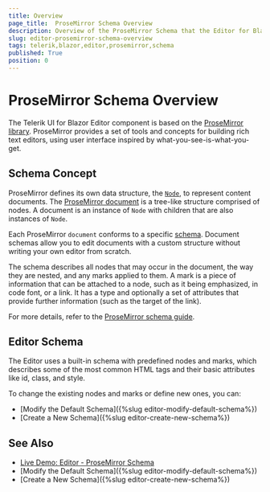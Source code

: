 ```yaml
---
title: Overview
page_title:  ProseMirror Schema Overview
description: Overview of the ProseMirror Schema that the Editor for Blazor uses.
slug: editor-prosemirror-schema-overview
tags: telerik,blazor,editor,prosemirror,schema
published: True
position: 0
---
```


# ProseMirror Schema Overview

The Telerik UI for Blazor Editor component is based on the [ProseMirror library](https://prosemirror.net/). ProseMirror provides a set of tools and concepts for building rich text editors, using user interface inspired by what-you-see-is-what-you-get.

## Schema Concept

ProseMirror defines its own data structure, the [`Node`](https://prosemirror.net/docs/ref/#model.Node), to represent content documents. The [ProseMirror document](https://prosemirror.net/docs/guide/#doc) is a tree-like structure comprised of nodes. A document is an instance of `Node` with children that are also instances of `Node`.

Each ProseMirror `document` conforms to a specific [schema](https://prosemirror.net/docs/guide/#schema). Document schemas allow you to edit documents with a custom structure without writing your own editor from scratch.

The schema describes all nodes that may occur in the document, the way they are nested, and any marks applied to them. A mark is a piece of information that can be attached to a node, such as it being emphasized, in code font, or a link. It has a type and optionally a set of attributes that provide further information (such as the target of the link).

For more details, refer to the [ProseMirror schema guide](https://prosemirror.net/docs/guide/#schema).

## Editor Schema

The Editor uses a built-in schema with predefined nodes and marks, which describes some of the most common HTML tags and their basic attributes like id, class, and style.

To change the existing nodes and marks or define new ones, you can:

* [Modify the Default Schema]({%slug editor-modify-default-schema%})
* [Create a New Schema]({%slug editor-create-new-schema%})


## See Also

* [Live Demo: Editor - ProseMirror Schema](https://demos.telerik.com/blazor-ui/editor/prosemirror-schema)
* [Modify the Default Schema]({%slug editor-modify-default-schema%})
* [Create a New Schema]({%slug editor-create-new-schema%})

